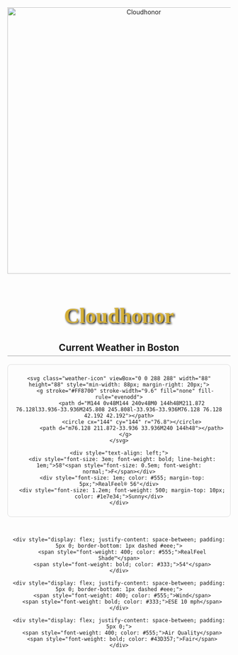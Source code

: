 <div align="center">
  <img src="https://copilot.microsoft.com/th/id/BCO.99367fa9-22c4-46e2-854b-1c88bdcd622e.png" alt="Cloudhonor" width="600"/>
  <h1 style="font-family: 'Cinzel', serif; font-size: 48px; color: #d4af37; text-shadow: 2px 2px 4px #000;">Cloudhonor</h1>
</div>

<!-- Optional: Add this to your README to load the fantasy-style font -->
<link href="https://fonts.googleapis.com/css2?family=Cinzel:wght@700&display=swap" rel="stylesheet">
<div align="center">
  
  <h2 style="font-size: 1.5em; border-bottom: 2px solid #ccc; padding-bottom: 5px;">
    Current Weather in Boston
  </h2>

  <div style="display: flex; align-items: center; justify-content: center; margin: 15px 0; padding: 10px; border: 1px solid #ddd; border-radius: 8px;">
    
    <svg class="weather-icon" viewBox="0 0 288 288" width="88" height="88" style="min-width: 88px; margin-right: 20px;">
        <g stroke="#FF8700" stroke-width="9.6" fill="none" fill-rule="evenodd">
            <path d="M144 0v48M144 240v48M0 144h48M211.872 76.128l33.936-33.936M245.808 245.808l-33.936-33.936M76.128 76.128 42.192 42.192"></path>
            <circle cx="144" cy="144" r="76.8"></circle>
            <path d="m76.128 211.872-33.936 33.936M240 144h48"></path>
        </g>
    </svg>
    
    <div style="text-align: left;">
      <div style="font-size: 3em; font-weight: bold; line-height: 1em;">58°<span style="font-size: 0.5em; font-weight: normal;">F</span></div>
      <div style="font-size: 1em; color: #555; margin-top: 5px;">RealFeel® 56°</div>
      <div style="font-size: 1.2em; font-weight: 500; margin-top: 10px; color: #1e7e34;">Sunny</div>
    </div>
  </div>

  <div style="margin-top: 20px; padding: 10px;">
    
    <div style="display: flex; justify-content: space-between; padding: 5px 0; border-bottom: 1px dashed #eee;">
      <span style="font-weight: 400; color: #555;">RealFeel Shade™</span>
      <span style="font-weight: bold; color: #333;">54°</span>
    </div>
    
    <div style="display: flex; justify-content: space-between; padding: 5px 0; border-bottom: 1px dashed #eee;">
      <span style="font-weight: 400; color: #555;">Wind</span>
      <span style="font-weight: bold; color: #333;">ESE 10 mph</span>
    </div>

    <div style="display: flex; justify-content: space-between; padding: 5px 0;">
      <span style="font-weight: 400; color: #555;">Air Quality</span>
      <span style="font-weight: bold; color: #43D357;">Fair</span>
    </div>
  </div>

</div>
